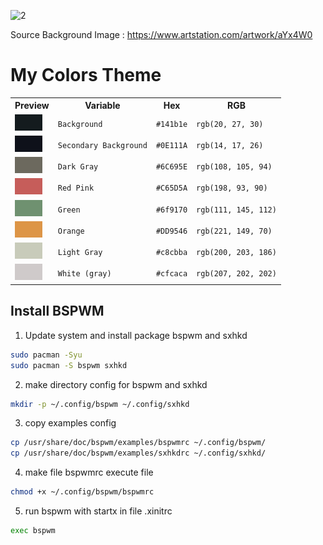 ![2](https://github.com/user-attachments/assets/6bd1d6a6-27d0-4986-8a21-c76078e24de6)

Source Background Image : https://www.artstation.com/artwork/aYx4W0

# My Colors Theme
<table>
<tr>
    <th>Preview</th>
    <th>Variable</th>
    <th>Hex</th>
    <th>RGB</th>
</tr>
<tr>
    <td><img src="https://raw.githubusercontent.com/koreoxy/dotfiles-bspwm/main/assets/background.png"></td>
    <td><code>Background</code></td>
    <td><code>#141b1e</code></td>
    <td><code>rgb(20, 27, 30)</code></td>
</tr>
<tr>
    <td><img src="https://raw.githubusercontent.com/koreoxy/dotfiles-bspwm/main/assets/secondary-background.png"></td>
    <td><code>Secondary Background</code></td>
    <td><code>#0E111A</code></td>
    <td><code>rgb(14, 17, 26)</code></td>
</tr>
<tr>
    <td><img src="https://raw.githubusercontent.com/koreoxy/dotfiles-bspwm/main/assets/dark-gray.png"></td>
    <td><code>Dark Gray</code></td>
    <td><code>#6C695E</code></td>
    <td><code>rgb(108, 105, 94)</code></td>
<tr>
<tr>
    <td><img src="https://raw.githubusercontent.com/koreoxy/dotfiles-bspwm/main/assets/red-pink.png"></td>
    <td><code>Red Pink</code></td>
    <td><code>#C65D5A</code></td>
    <td><code>rgb(198, 93, 90)</code></td>
</tr>
<tr>
    <td><img src="https://raw.githubusercontent.com/koreoxy/dotfiles-bspwm/main/assets/green.png"></td>
    <td><code>Green</code></td>
    <td><code>#6f9170</code></td>
    <td><code>rgb(111, 145, 112)</code></td>
</tr>
<tr>
    <td><img src="https://raw.githubusercontent.com/koreoxy/dotfiles-bspwm/main/assets/orange.png"></td>
    <td><code>Orange</code></td>
    <td><code>#DD9546</code></td>
    <td><code>rgb(221, 149, 70)</code></td>
</tr>
<tr>
    <td><img src="https://raw.githubusercontent.com/koreoxy/dotfiles-bspwm/main/assets/light-gray.png"></td>
    <td><code>Light Gray</code></td>
    <td><code>#c8cbba</code></td>
    <td><code>rgb(200, 203, 186)</code></td>
</tr>
<tr>
    <td><img src="https://raw.githubusercontent.com/koreoxy/dotfiles-bspwm/main/assets/white-gray.png"></td>
    <td><code>White (gray)</code></td>
    <td><code>#cfcaca</code></td>
    <td><code>rgb(207, 202, 202)</code></td>
</tr>
</table>

## Install BSPWM

1. Update system and install package bspwm and sxhkd

```bash
sudo pacman -Syu
sudo pacman -S bspwm sxhkd
```

2. make directory config for bspwm and sxhkd

```bash
mkdir -p ~/.config/bspwm ~/.config/sxhkd
```

3. copy examples config

```bash
cp /usr/share/doc/bspwm/examples/bspwmrc ~/.config/bspwm/
cp /usr/share/doc/bspwm/examples/sxhkdrc ~/.config/sxhkd/
```

4. make file bspwmrc execute file

```bash
chmod +x ~/.config/bspwm/bspwmrc
```

5. run bspwm with startx in file .xinitrc

```bash
exec bspwm
```
